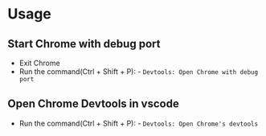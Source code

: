 # Usage 
## Start Chrome with debug port

* Exit Chrome
* Run the command(Ctrl + Shift + P): - ```Devtools: Open Chrome with debug port```

## Open Chrome Devtools in vscode

* Run the command(Ctrl + Shift + P): - ```Devtools: Open Chrome's devtools```
